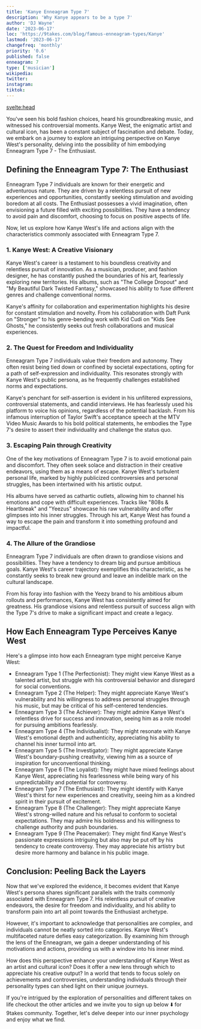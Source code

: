 ```yaml
---
title: 'Kanye Enneagram Type 7'
description: 'Why Kanye appears to be a type 7'
author: 'DJ Wayne'
date: '2023-06-17'
loc: 'https://9takes.com/blog/famous-enneagram-types/Kanye'
lastmod: '2023-06-17'
changefreq: 'monthly'
priority: '0.6'
published: false
enneagram: 7
type: ['musician']
wikipedia:
twitter:
instagram:
tiktok:
---
```


<svelte:head>

  <!-- <meta property="og:image" content="https://9takes.com/types/7s/Kanye.webp" /> -->
  <link rel="canonical" href="https://9takes.com/blog/famous-enneagram-types/Kanye">
</svelte:head>
<!-- <script>
	import  PopCard  from "../../../lib/components/atoms/PopCard.svelte";
</script>
<div
	style="display: flex;
    justify-content: center;
    margin: 1rem 0;
	"
>
	<PopCard
		image={`/types/7s/${'Kanye'}.webp`}
		showIcon={false}
		text="Kanye"
		subtext=""
	/>
</div> -->

<p class="firstLetter">You've seen his bold fashion choices, heard his groundbreaking music, and witnessed his controversial moments. Kanye West, the enigmatic artist and cultural icon, has been a constant subject of fascination and debate. Today, we embark on a journey to explore an intriguing perspective on Kanye West's personality, delving into the possibility of him embodying Enneagram Type 7 - The Enthusiast.</p>

## Defining the Enneagram Type 7: The Enthusiast

Enneagram Type 7 individuals are known for their energetic and adventurous nature. They are driven by a relentless pursuit of new experiences and opportunities, constantly seeking stimulation and avoiding boredom at all costs. The Enthusiast possesses a vivid imagination, often envisioning a future filled with exciting possibilities. They have a tendency to avoid pain and discomfort, choosing to focus on positive aspects of life.

Now, let us explore how Kanye West's life and actions align with the characteristics commonly associated with Enneagram Type 7.

### 1. Kanye West: A Creative Visionary

Kanye West's career is a testament to his boundless creativity and relentless pursuit of innovation. As a musician, producer, and fashion designer, he has constantly pushed the boundaries of his art, fearlessly exploring new territories. His albums, such as "The College Dropout" and "My Beautiful Dark Twisted Fantasy," showcased his ability to fuse different genres and challenge conventional norms.

Kanye's affinity for collaboration and experimentation highlights his desire for constant stimulation and novelty. From his collaboration with Daft Punk on "Stronger" to his genre-bending work with Kid Cudi on "Kids See Ghosts," he consistently seeks out fresh collaborations and musical experiences.

### 2. The Quest for Freedom and Individuality

Enneagram Type 7 individuals value their freedom and autonomy. They often resist being tied down or confined by societal expectations, opting for a path of self-expression and individuality. This resonates strongly with Kanye West's public persona, as he frequently challenges established norms and expectations.

Kanye's penchant for self-assertion is evident in his unfiltered expressions, controversial statements, and candid interviews. He has fearlessly used his platform to voice his opinions, regardless of the potential backlash. From his infamous interruption of Taylor Swift's acceptance speech at the MTV Video Music Awards to his bold political statements, he embodies the Type 7's desire to assert their individuality and challenge the status quo.

### 3. Escaping Pain through Creativity

One of the key motivations of Enneagram Type 7 is to avoid emotional pain and discomfort. They often seek solace and distraction in their creative endeavors, using them as a means of escape. Kanye West's turbulent personal life, marked by highly publicized controversies and personal struggles, has been intertwined with his artistic output.

His albums have served as cathartic outlets, allowing him to channel his emotions and cope with difficult experiences. Tracks like "808s & Heartbreak" and "Yeezus" showcase his raw vulnerability and offer glimpses into his inner struggles. Through his art, Kanye West has found a way to escape the pain and transform it into something profound and impactful.

### 4. The Allure of the Grandiose

Enneagram Type 7 individuals are often drawn to grandiose visions and possibilities. They have a tendency to dream big and pursue ambitious goals. Kanye West's career trajectory exemplifies this characteristic, as he constantly seeks to break new ground and leave an indelible mark on the cultural landscape.

From his foray into fashion with the Yeezy brand to his ambitious album rollouts and performances, Kanye West has consistently aimed for greatness. His grandiose visions and relentless pursuit of success align with the Type 7's drive to make a significant impact and create a legacy.

## How Each Enneagram Type Perceives Kanye West

Here's a glimpse into how each Enneagram type might perceive Kanye West:

- Enneagram Type 1 (The Perfectionist): They might view Kanye West as a talented artist, but struggle with his controversial behavior and disregard for social conventions.
- Enneagram Type 2 (The Helper): They might appreciate Kanye West's vulnerability and his willingness to address personal struggles through his music, but may be critical of his self-centered tendencies.
- Enneagram Type 3 (The Achiever): They might admire Kanye West's relentless drive for success and innovation, seeing him as a role model for pursuing ambitions fearlessly.
- Enneagram Type 4 (The Individualist): They might resonate with Kanye West's emotional depth and authenticity, appreciating his ability to channel his inner turmoil into art.
- Enneagram Type 5 (The Investigator): They might appreciate Kanye West's boundary-pushing creativity, viewing him as a source of inspiration for unconventional thinking.
- Enneagram Type 6 (The Loyalist): They might have mixed feelings about Kanye West, appreciating his fearlessness while being wary of his unpredictability and potential for controversy.
- Enneagram Type 7 (The Enthusiast): They might identify with Kanye West's thirst for new experiences and creativity, seeing him as a kindred spirit in their pursuit of excitement.
- Enneagram Type 8 (The Challenger): They might appreciate Kanye West's strong-willed nature and his refusal to conform to societal expectations. They may admire his boldness and his willingness to challenge authority and push boundaries.
- Enneagram Type 9 (The Peacemaker): They might find Kanye West's passionate expressions intriguing but also may be put off by his tendency to create controversy. They may appreciate his artistry but desire more harmony and balance in his public image.

## Conclusion: Peeling Back the Layers

Now that we've explored the evidence, it becomes evident that Kanye West's persona shares significant parallels with the traits commonly associated with Enneagram Type 7. His relentless pursuit of creative endeavors, the desire for freedom and individuality, and his ability to transform pain into art all point towards the Enthusiast archetype.

However, it's important to acknowledge that personalities are complex, and individuals cannot be neatly sorted into categories. Kanye West's multifaceted nature defies easy categorization. By examining him through the lens of the Enneagram, we gain a deeper understanding of his motivations and actions, providing us with a window into his inner mind.

How does this perspective enhance your understanding of Kanye West as an artist and cultural icon? Does it offer a new lens through which to appreciate his creative output? In a world that tends to focus solely on achievements and controversies, understanding individuals through their personality types can shed light on their unique journeys.

If you're intrigued by the exploration of personalities and different takes on life checkout the other articles and we invite you to sign up below ⬇️ for 9takes community. Together, let's delve deeper into our inner psychology and enjoy what we find.
